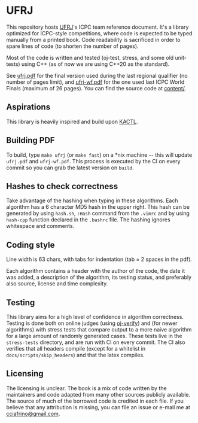 # UFRJ

This repository hosts [UFRJ](https://en.wikipedia.org/wiki/Federal_University_of_Rio_de_Janeiro)'s ICPC team reference document.
It's a library optimized for ICPC-style competitions, where code is
expected to be typed manually from a printed book. Code readability is sacrificed in
order to spare lines of code (to shorten the number of pages).

Most of the code is written and tested (oj-test, stress, and some old unit-tests) 
using C++ (as of now we are using C++20 as the standard).

See [ufrj.pdf](https://github.com/cciafrino/icpc-book/tree/main/ufrj.pdf) for the final version used during the last regional qualifier (no number of pages limit),
and [ufrj-wf.pdf](https://github.com/cciafrino/icpc-book/tree/main/ufrj-wf.pdf) for the one used last ICPC World Finals (maximum of 26 pages).
You can find the source code at [content/](https://github.com/cciafrino/icpc-book/tree/main/content).

## Aspirations

This library is heavily inspired and build upon [KACTL](https://github.com/kth-competitive-programming/kactl).


## Building PDF

To build, type `make ufrj` (or `make fast`) on a \*nix machine -- this will update `ufrj.pdf` and `ufrj-wf.pdf`. This process is executed by the CI on every commit so you can grab the latest version on `build`.

## Hashes to check correctness

Take advantage of the hashing when typing in these algorithms. Each
algorithm has a 6 character MD5 hash in the upper right. This hash can be
generated by using `hash.sh`, `:Hash` command from the `.vimrc` and by using `hash-cpp` function declared in the `.bashrc` file. The
hashing ignores whitespace and comments.

## Coding style

Line width is 63 chars, with tabs for indentation (tab = 2 spaces in the pdf).

Each algorithm contains a header with the author of the code, the date it
was added, a description of the algorithm, its testing status, and preferably also
source, license and time complexity.

## Testing

This library aims for a high level of confidence in algorithm correctness.
Testing is done both on online judges (using [oj-verify](https://github.com/online-judge-tools/verification-helper)) and (for newer algorithms) with stress tests
that compare output to a more naive algorithm for a large amount of randomly generated cases.
These tests live in the `stress-tests` directory, and are run with CI on every commit. The CI also verifies that all headers compile (except for a whitelist in `docs/scripts/skip_headers`) and that the latex compiles.

## Licensing

The licensing is unclear. The book is a mix of code written by the maintainers and
code adapted from many other sources publicly available. The source of much of the borrowed code is credited in each file. If you believe that any attribution is missing, you can file an issue or e-mail me at [cciafrino@gmail.com](mailto:cciafrino@gmail.com?subject=[Github]%20ICPC-book%20source%20credits).
